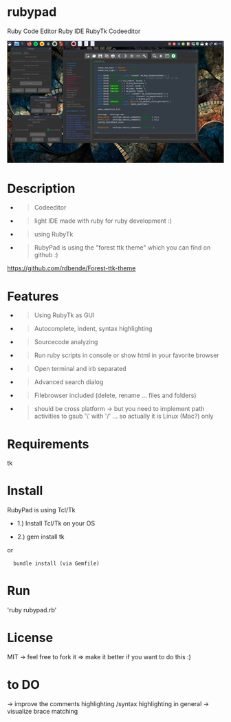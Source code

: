 # rubypad
Ruby Code Editor
Ruby IDE 
RubyTk Codeeditor

![alt text](https://github.com/morten1982/rubypad/blob/master/images/rubypad-run.png)

# Description
- > Codeeditor
- > light IDE made with ruby for ruby development :) 
- > using RubyTk

- > RubyPad is using the "forest ttk theme" which you can find on github :)

https://github.com/rdbende/Forest-ttk-theme

# Features
- > Using RubyTk as GUI
- > Autocomplete, indent, syntax highlighting
- > Sourcecode analyzing
- > Run ruby scripts in console or show html in your favorite browser 
- > Open terminal and irb separated
- > Advanced search dialog 
- > Filebrowser included (delete, rename ... files and folders)

- > should be cross platform  -> but you need to implement path activities
    to gsub '\\' with '/' ... so actually it is Linux (Mac?) only

# Requirements
tk

# Install
RubyPad is using Tcl/Tk 

- 1.) Install Tcl/Tk on your OS
 
- 2.) gem install tk

or

      bundle install (via Gemfile)
 
# Run
'ruby rubypad.rb'

# License
MIT -> feel free to fork it => make it better if you want to do this :)

# to DO
-> improve the comments highlighting /syntax highlighting in general
-> visualize brace matching
